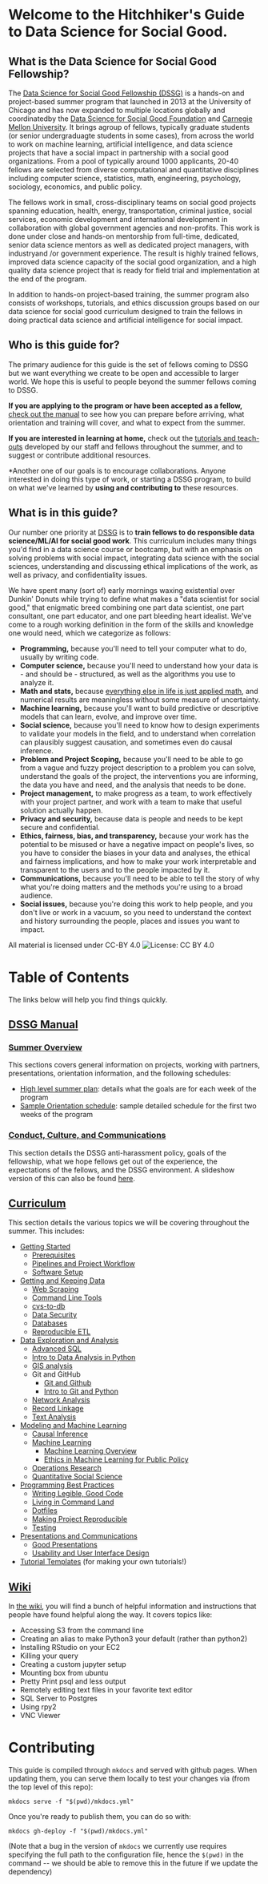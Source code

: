 # Welcome to the Hitchhiker's Guide to Data Science for Social Good.

## What is the Data Science for Social Good Fellowship?

The [Data Science for Social Good Fellowship (DSSG)](http://dssgfellowship.org) is a hands-on and project-based summer program that launched in 2013 at the University of Chicago and has now expanded to multiple locations globally and coordinatedby the [Data Science for Social Good Foundation](http://www.datascienceforsocialgood.org) and [Carnegie Mellon University](http://www.datasciencepublicpolicy.org). It brings agroup of fellows, typically graduate students (or senior undergraduagte students in some cases), from across the world to work on machine learning, artificial intelligence, and data science projects that have a social impact in partnership with a social good organizations. From a pool of typically around 1000 applicants, 20-40 fellows are selected from diverse computational and quantitative disciplines including computer science, statistics, math, engineering, psychology, sociology, economics, and public policy.

The fellows work in small, cross-disciplinary teams on social good projects spanning education, health, energy, transportation, criminal justice, social services, economic development and international development in collaboration with global government agencies and non-profits. This work is done under close and hands-on mentorship from full-time, dedicated, senior data science mentors as well as dedicated project managers, with industryand /or government experience. The result is highly trained fellows, improved data science capacity of the social good organization, and a high quality data science project that is ready for field trial and implementation at the end of the program.

In addition to hands-on project-based training, the summer program also consists of workshops, tutorials, and ethics discussion groups based on our data science for social good curriculum designed to train the fellows in doing practical data science and artificial intelligence for social impact.

## Who is this guide for?

The primary audience for this guide is the set of fellows coming to DSSG but we want everything we create to be open and accessible to larger world. We hope this is useful to people beyond the summer fellows coming to DSSG.

**If you are applying to the program or have been accepted as a fellow,** [check out the manual](dssg-manual/) to see how you can prepare before arriving, what orientation and training will cover, and what to expect from the summer.

**If you are interested in learning at home,** check out the [tutorials and teach-outs](curriculum/) developed by our staff and fellows throughout the summer, and to suggest or contribute additional resources.

*Another one of our goals is to encourage collaborations. Anyone interested in doing this type of work, or starting a DSSG program, to build on what we've learned by **using and contributing to** these resources.

## What is in this guide?

Our number one priority at  [DSSG](http://dssgfellowship.org) is to **train fellows to do responsible data science/ML/AI for social good work**. This curriculum includes many things you'd find in a data science course or bootcamp, but with an emphasis on solving problems with social impact, integrating data science with the social sciences, understanding and discussing ethical implications of the work, as well as privacy, and confidentiality issues.

We have spent many (sort of) early mornings waxing existential over Dunkin' Donuts while trying to define what makes a "data scientist for social good," that enigmatic breed combining one part data scientist, one part consultant, one part educator, and one part bleeding heart idealist. We've come to a rough working definition in the form of the skills and knowledge one would need, which we categorize as follows:
- **Programming,** because you'll need to tell your computer what to do, usually by writing code.
- **Computer science,** because you'll need to understand how your data is - and should be - structured, as well as the algorithms you use to analyze it.
- **Math and stats,** because [everything else in life is just applied math](https://xkcd.com/435/), and numerical results are meaningless without some measure of uncertainty.
- **Machine learning,** because you'll want to build predictive or descriptive models that can learn, evolve, and improve over time.
- **Social science,** because you'll need to know how to design experiments to validate your models in the field, and to understand when correlation can plausibly suggest causation, and sometimes even do causal inference.
- **Problem and Project Scoping,** because you'll need to be able to go from a vague and fuzzy project description to a problem you can solve, understand the goals of the project, the interventions you are informing, the data you have and need, and the analysis that needs to be done.
- **Project management,** to make progress as a team, to work effectively with your project partner, and work with a team to make that useful solution actually happen.
- **Privacy and security,** because data is people and needs to be kept secure and confidential.
- **Ethics, fairness, bias, and transparency,** because your work has the potential to be misused or have a negative impact on people's lives, so you have to consider the biases in your data and analyses, the ethical and fairness implications, and how to make your work interpretable and transparent to the users and to the people impacted by it.
- **Communications,** because you'll need to be able to tell the story of why what you're doing matters and the methods you're using to a broad audience.
- **Social issues,** because you're doing this work to help people, and you don't live or work in a vacuum, so you need to understand the context and history surrounding the people, places and issues you want to impact.

All material is licensed under CC-BY 4.0
![License: CC BY 4.0](https://img.shields.io/badge/License-CC%20BY%204.0-lightgrey.svg)

# Table of Contents
The links below will help you find things quickly.

## [DSSG Manual](sources/dssg-manual/README.md)

### [Summer Overview](sources/dssg-manual/summer-overview/README.md)
This sections covers general information on projects, working with partners, presentations, orientation information, and the following schedules:

- [High level summer plan](sources/dssg-manual/summer-overview/High%20Level%20Plan%20for%20the%20Summer.pdf): details what the goals are for each week of the program
- [Sample Orientation schedule](sources/dssg-manual/summer-overview/DSSG2016OrientationSchedule.pdf): sample detailed schedule for the first two weeks of the program

### [Conduct, Culture, and Communications](sources/dssg-manual/conduct-culture-and-communications/README.md)
This section details the DSSG anti-harassment policy, goals of the fellowship, what we hope fellows get out of the experience, the expectations of the fellows, and the DSSG environment. A slideshow version of this can also be found [here](dssg-manual/conduct-culture-and-communications/conduct-culture-and-communications.pdf).

## [Curriculum](sources/curriculum/README.md)

This section details the various topics we will be covering throughout the summer. This includes:

- [Getting Started](sources/curriculum/0_before_you_start/)
  - [Prerequisites](sources/curriculum/0_before_you_start/prerequisites/)
  - [Pipelines and Project Workflow](sources/curriculum/0_before_you_start/pipelines-and-project-workflow/)
  - [Software Setup](sources/curriculum/0_before_you_start/software-setup/)
- [Getting and Keeping Data](sources/curriculum/1_getting_and_keeping_data/)
  - [Web Scraping](sources/curriculum/1_getting_and_keeping_data/basic-web-scraping/)
  - [Command Line Tools](sources/curriculum/1_getting_and_keeping_data/command-line-tools/)
  - [cvs-to-db](sources/curriculum/1_getting_and_keeping_data/csv-to-db/)
  - [Data Security](sources/curriculum/1_getting_and_keeping_data/data-security-primer/)
  - [Databases](sources/curriculum/1_getting_and_keeping_data/databases/)
  - [Reproducible ETL](sources/curriculum/1_getting_and_keeping_data/reproducible_ETL/)
- [Data Exploration and Analysis](sources/curriculum/2_data_exploration_and_analysis/)
  - [Advanced SQL](sources/curriculum/2_data_exploration_and_analysis/advanced_sql/)
  - [Intro to Data Analysis in Python](sources/curriculum/2_data_exploration_and_analysis/data-exploration-in-python/)
  - [GIS analysis](sources/curriculum/2_data_exploration_and_analysis/gis_analysis/)
  - Git and GitHub
    - [Git and Github](sources/curriculum/2_data_exploration_and_analysis/git-and-github/)
    - [Intro to Git and Python](sources/curriculum/2_data_exploration_and_analysis/intro-to-git-and-python/)
  - [Network Analysis](sources/curriculum/2_data_exploration_and_analysis/network-analysis/)
  - [Record Linkage](sources/curriculum/2_data_exploration_and_analysis/record-linkage/)
  - [Text Analysis](sources/curriculum/2_data_exploration_and_analysis/text-analysis/)
- [Modeling and Machine Learning](sources/curriculum/3_modeling_and_machine_learning/)
  - [Causal Inference](sources/curriculum/3_modeling_and_machine_learning/causal-inference/)
  - [Machine Learning](sources/curriculum/3_modeling_and_machine_learning/machine-learning/)
    - [Machine Learning Overview](sources/curriculum/3_modeling_and_machine_learning/machine-learning/machine-learning-overview.pdf)
    - [Ethics in Machine Learning for Public Policy](sources/curriculum/3_modeling_and_machine_learning/machine-learning/ethics-ML.pdf)
  - [Operations Research](sources/curriculum/3_modeling_and_machine_learning/operations-research/)
  - [Quantitative Social Science](sources/curriculum/3_modeling_and_machine_learning/quantitative-social-science/)
- [Programming Best Practices](sources/curriculum/4_programming_best_practices/)
  - [Writing Legible, Good Code](sources/curriculum/4_programming_best_practices/legible-good-code/)
  - [Living in Command Land](sources/curriculum/4_programming_best_practices/living-in-the-terminal/)
  - [Dotfiles](sources/curriculum/4_programming_best_practices/pimp-my-dotfiles/)
  - [Making Project Reproducible](sources/curriculum/4_programming_best_practices/reproducible-software/)
  - [Testing](sources/curriculum/4_programming_best_practices/test-test-test/)
- [Presentations and Communications](sources/curriculum/communication/)
  - [Good Presentations](sources/curriculum/communication/presentation-on-presentations.pdf)
  - [Usability and User Interface Design](sources/curriculum/communications/user-interface.md)
- [Tutorial Templates](sources/curriculum/tutorial-template/) (for making your own tutorials!)

## [Wiki](https://github.com/dssg/wiki/wiki)

In [the wiki](https://github.com/dssg/wiki/wiki), you will find a bunch of helpful information and instructions that people have found helpful along the way. It covers topics like:

- Accessing S3 from the command line
- Creating an alias to make Python3 your default (rather than python2)
- Installing RStudio on your EC2
- Killing your query
- Creating a custom jupyter setup
- Mounting box from ubuntu
- Pretty Print psql and less output
- Remotely editing text files in your favorite text editor
- SQL Server to Postgres
- Using rpy2
- VNC Viewer

# Contributing

This guide is compiled through `mkdocs` and served with github pages. When updating them, you can serve them locally to test your changes via (from the top level of this repo):
```
mkdocs serve -f "$(pwd)/mkdocs.yml"
```

Once you're ready to publish them, you can do so with:
```
mkdocs gh-deploy -f "$(pwd)/mkdocs.yml"
```

(Note that a bug in the version of `mkdocs` we currently use requires specifying the full path to the configuration file, hence the `$(pwd)` in the command -- we should be able to remove this in the future if we update the dependency)
